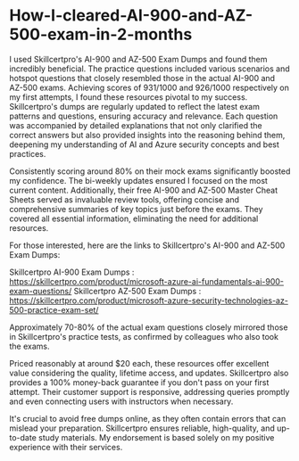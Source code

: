 # How-I-cleared-AI-900-and-AZ-500-exam-in-2-months
I used Skillcertpro's AI-900 and AZ-500 Exam Dumps and found them incredibly beneficial. The practice questions included various scenarios and hotspot questions that closely resembled those in the actual AI-900 and AZ-500 exams. Achieving scores of 931/1000 and 926/1000 respectively on my first attempts, I found these resources pivotal to my success. Skillcertpro's dumps are regularly updated to reflect the latest exam patterns and questions, ensuring accuracy and relevance. Each question was accompanied by detailed explanations that not only clarified the correct answers but also provided insights into the reasoning behind them, deepening my understanding of AI and Azure security concepts and best practices.

Consistently scoring around 80% on their mock exams significantly boosted my confidence. The bi-weekly updates ensured I focused on the most current content. Additionally, their free AI-900 and AZ-500 Master Cheat Sheets served as invaluable review tools, offering concise and comprehensive summaries of key topics just before the exams. They covered all essential information, eliminating the need for additional resources.

For those interested, here are the links to Skillcertpro's AI-900 and AZ-500 Exam Dumps:

Skillcertpro AI-900 Exam Dumps : https://skillcertpro.com/product/microsoft-azure-ai-fundamentals-ai-900-exam-questions/
Skillcertpro AZ-500 Exam Dumps : https://skillcertpro.com/product/microsoft-azure-security-technologies-az-500-practice-exam-set/

Approximately 70-80% of the actual exam questions closely mirrored those in Skillcertpro's practice tests, as confirmed by colleagues who also took the exams.

Priced reasonably at around $20 each, these resources offer excellent value considering the quality, lifetime access, and updates. Skillcertpro also provides a 100% money-back guarantee if you don't pass on your first attempt. Their customer support is responsive, addressing queries promptly and even connecting users with instructors when necessary.

It's crucial to avoid free dumps online, as they often contain errors that can mislead your preparation. Skillcertpro ensures reliable, high-quality, and up-to-date study materials. My endorsement is based solely on my positive experience with their services.
